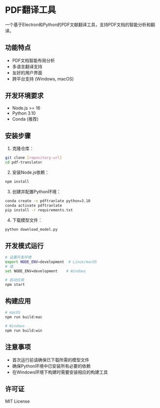 # PDF翻译工具

一个基于Electron和Python的PDF文献翻译工具，支持PDF文档的智能分析和翻译。

## 功能特点

- PDF文档智能布局分析
- 多语言翻译支持
- 友好的用户界面
- 跨平台支持 (Windows, macOS)

## 开发环境要求

- Node.js >= 16
- Python 3.10
- Conda (推荐)

## 安装步骤

1. 克隆仓库：
```bash
git clone [repository-url]
cd pdf-translator
```

2. 安装Node.js依赖：
```bash
npm install
```

3. 创建并配置Python环境：
```bash
conda create -n pdftranlate python=3.10
conda activate pdftranlate
pip install -r requirements.txt
```

4. 下载模型文件：
```bash
python download_model.py
```

## 开发模式运行

```bash
# 设置开发环境
export NODE_ENV=development  # Linux/macOS
# 或
set NODE_ENV=development    # Windows

# 启动应用
npm start
```

## 构建应用

```bash
# macOS
npm run build:mac

# Windows
npm run build:win
```

## 注意事项

- 首次运行前请确保已下载所需的模型文件
- 确保Python环境中已安装所有必要的依赖
- 在Windows环境下构建时需要安装相应的构建工具

## 许可证

MIT License 